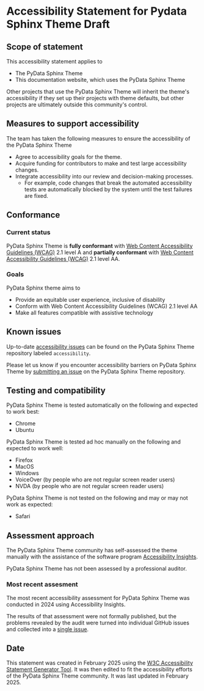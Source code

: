 # Accessibility Statement for Pydata Sphinx Theme Draft

## Scope of statement

This accessibility statement applies to

- The PyData Sphinx Theme
- This documentation website, which uses the PyData Sphinx Theme

Other projects that use the PyData Sphinx Theme will inherit the theme's accessibility if they set up their projects with theme defaults, but other projects are ultimately outside this community's control.

## Measures to support accessibility

The team has taken the following measures to ensure the accessibility of the PyData Sphinx Theme

- Agree to accessibility goals for the theme.
- Acquire funding for contributors to make and test large accessibility changes.
- Integrate accessibility into our review and decision-making processes.
  - For example, code changes that break the automated accessibility tests are automatically blocked by the system until the test failures are fixed.

## Conformance

### Current status

PyData Sphinx Theme is **fully conformant** with [Web Content Accessibility Guidelines (WCAG)](https://www.w3.org/WAI/standards-guidelines/wcag/) 2.1 level A and **partially conformant** with [Web Content Accessibility Guidelines (WCAG)](https://www.w3.org/WAI/standards-guidelines/wcag/) 2.1 level AA.

### Goals

PyData Sphinx theme aims to

- Provide an equitable user experience, inclusive of disability
- Conform with Web Content Accessibility Guidelines (WCAG) 2.1 level AA
- Make all features compatible with assistive technology

## Known issues

Up-to-date [accessibility issues](https://github.com/pydata/pydata-sphinx-theme/issues?q=is%3Aissue%20state%3Aopen%20label%3A%22tag%3A%20accessibility%22) can be found on the PyData Sphinx Theme repository labeled `accessibility`.

Please let us know if you encounter accessibility barriers on PyData Sphinx Theme by [submitting an issue](https://github.com/pydata/pydata-sphinx-theme/issues) on the PyData Sphinx Theme repository.

## Testing and compatibility

PyData Sphinx Theme is tested automatically on the following and expected to work best:

- Chrome
- Ubuntu

PyData Sphinx Theme is tested ad hoc manually on the following and expected to work well:

- Firefox
- MacOS
- Windows
- VoiceOver (by people who are not regular screen reader users)
- NVDA (by people who are not regular screen reader users)

PyData Sphinx Theme is not tested on the following and may or may not work as expected:

- Safari

## Assessment approach

The PyData Sphinx Theme community has self-assessed the theme manually with the assistance of the software program [Accessibility Insights](https://accessibilityinsights.io/).

PyData Sphinx Theme has not been assessed by a professional auditor.

### Most recent assesment

The most recent accessibility assessment for PyData Sphinx Theme was conducted in 2024 using Accessibility Insights.

The results of that assessment were not formally published, but the problems revealed by the audit were turned into individual GitHub issues and collected into a [single issue](https://github.com/Quansight-Labs/czi-scientific-python-mgmt/issues/72).

## Date

This statement was created in February 2025 using the [W3C Accessibility Statement Generator Tool](https://www.w3.org/WAI/planning/statements/generator/#create). It was then edited to fit the accessibility efforts of the PyData Sphinx Theme community. It was last updated in February 2025.
